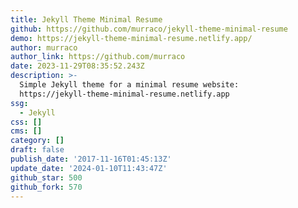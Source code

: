 ```yaml
---
title: Jekyll Theme Minimal Resume
github: https://github.com/murraco/jekyll-theme-minimal-resume
demo: https://jekyll-theme-minimal-resume.netlify.app/
author: murraco
author_link: https://github.com/murraco
date: 2023-11-29T08:35:52.243Z
description: >-
  Simple Jekyll theme for a minimal resume website:
  https://jekyll-theme-minimal-resume.netlify.app
ssg:
  - Jekyll
css: []
cms: []
category: []
draft: false
publish_date: '2017-11-16T01:45:13Z'
update_date: '2024-01-10T11:43:47Z'
github_star: 500
github_fork: 570
---
```

